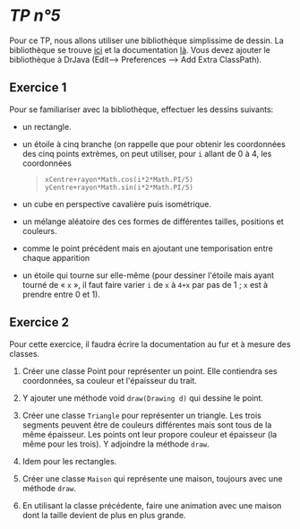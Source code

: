 *TP n°5*
=======

Pour ce TP, nous allons utiliser une bibliothèque simplissime de dessin. La bibliothèque se trouve [ici](/l2epotp/ext/drawing/drawing.jar) et la documentation [là](/l2epotp/ext/drawing/doc).
Vous devez ajouter le bibliothèque à DrJava (Edit--> Preferences --> Add Extra ClassPath).

Exercice 1
----------

Pour se familiariser avec la bibliothèque, effectuer les dessins suivants:

- un rectangle.

- un étoile à cinq branche (on rappelle que pour obtenir les coordonnées des cinq points extrèmes, on peut utiliser, pour `i` allant de 0 à 4, les coordonnées

  > `xCentre+rayon*Math.cos(i*2*Math.PI/5)`
  > `yCentre+rayon*Math.sin(i*2*Math.PI/5)`

- un cube en perspective cavalière puis isométrique.

- un mélange aléatoire des ces formes de différentes tailles, positions et couleurs.

- comme le point précédent mais en ajoutant une temporisation entre chaque apparition

- un étoile qui tourne sur elle-même (pour dessiner l'étoile mais ayant tourné de « `x` », il faut faire varier `i` de `x` à `4+x` par pas de 1 ; `x` est à prendre entre 0 et 1).

Exercice 2
----------

Pour cette exercice, il faudra écrire la documentation au fur et à mesure des classes.

1. Créer une classe Point pour représenter un point. Elle contiendra ses coordonnées, sa couleur et l'épaisseur du trait.

2. Y ajouter une méthode void `draw(Drawing d)` qui dessine le point.

3. Créer une classe `Triangle` pour représenter un triangle. Les trois segments peuvent être de couleurs différentes mais sont tous de la même épaisseur. Les points ont leur propore couleur et épaisseur (la même pour les trois). Y adjoindre la méthode `draw`.

4. Idem pour les rectangles.

5. Créer une classe `Maison`  qui représente une maison, toujours avec une méthode `draw`.

6. En utilisant la classe précédente, faire une animation avec une maison dont la taille devient de plus en plus grande.
  
